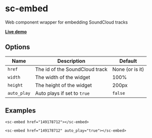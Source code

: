 sc-embed
===========

Web component wrapper for embedding SoundCloud tracks

**[Live demo](http://karan.github.io/sc-embed/)**

## Options

| Name | Description | Default |
| --- | ---- | ---- |
| `href` | The id of the SoundCloud track | None (or is it) |
| `width` | The width of the widget | 100% |
| `height` | The height of the widget | 200px |
| `auto_play` | Auto plays if set to `true` | `false` |

## Examples

    <sc-embed href="149178712"></sc-embed>

    <sc-embed href="149178712" auto_play="true"></sc-embed>
